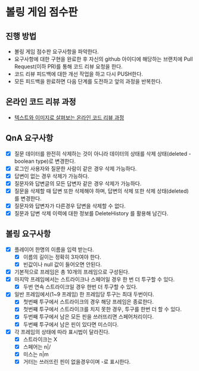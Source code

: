 # 볼링 게임 점수판
## 진행 방법
* 볼링 게임 점수판 요구사항을 파악한다.
* 요구사항에 대한 구현을 완료한 후 자신의 github 아이디에 해당하는 브랜치에 Pull Request(이하 PR)를 통해 코드 리뷰 요청을 한다.
* 코드 리뷰 피드백에 대한 개선 작업을 하고 다시 PUSH한다.
* 모든 피드백을 완료하면 다음 단계를 도전하고 앞의 과정을 반복한다.

## 온라인 코드 리뷰 과정
* [텍스트와 이미지로 살펴보는 온라인 코드 리뷰 과정](https://github.com/next-step/nextstep-docs/tree/master/codereview)

## QnA 요구사항
- [x] 질문 데이터를 완전히 삭제하는 것이 아니라 데이터의 상태를 삭제 상태(deleted - boolean type)로 변경한다.
- [x] 로그인 사용자와 질문한 사람이 같은 경우 삭제 가능하다.
- [x] 답변이 없는 경우 삭제가 가능하다.
- [x] 질문자와 답변글의 모든 답변자 같은 경우 삭제가 가능하다.
- [x] 질문을 삭제할 때 답변 또한 삭제해야 하며, 답변의 삭제 또한 삭제 상태(deleted)를 변경한다.
- [x] 질문자와 답변자가 다른경우 답변을 삭제할 수 없다.
- [x] 질문과 답변 삭제 이력에 대한 정보를 DeleteHistory 를 활용해 남긴다.

## 볼링 요구사항
- [x] 플레이어 한명의 이름을 입력 받는다.
  - [x] 이름의 길이는 정확히 3자여야 한다.
  - [x] 빈값이나 null 값이 들어오면 안된다.
- [x] 기본적으로 프레임은 총 10개의 프레임으로 구성된다.
- [x] 마지막 프레임에서는 스트라이크나 스페어일 경우 한 번 더 투구할 수 있다.
  - [x] 두번 연속 스트라이크일 경우 한번 더 투구할 수 있다.
- [x] 일반 프레임에서(1~9 프레임) 한 프레임당 투구는 최대 두번이다.
  - [x] 첫번째 투구에서 스트라이크의 경우 해당 프레임은 종료한다.
  - [x] 첫번쨰 투구에서 스트라이크를 치지 못한 경우, 투구를 한번 더 할 수 있다.
  - [x] 두번째 투구에서 남은 모든 핀을 쓰러뜨리면 스페어처리이다.
  - [x] 두번째 투구에서 남은 핀이 있다면 미스이다.
- [x] 각 프레임의 상태에 따라 표시법이 달라진다.
  - [x] 스트라이크는 X
  - [x] 스페어는 n|/
  - [x] 미스는 n|m
  - [x] 거터는 쓰러뜨린 핀이 없을경우이며 -로 표시한다.  